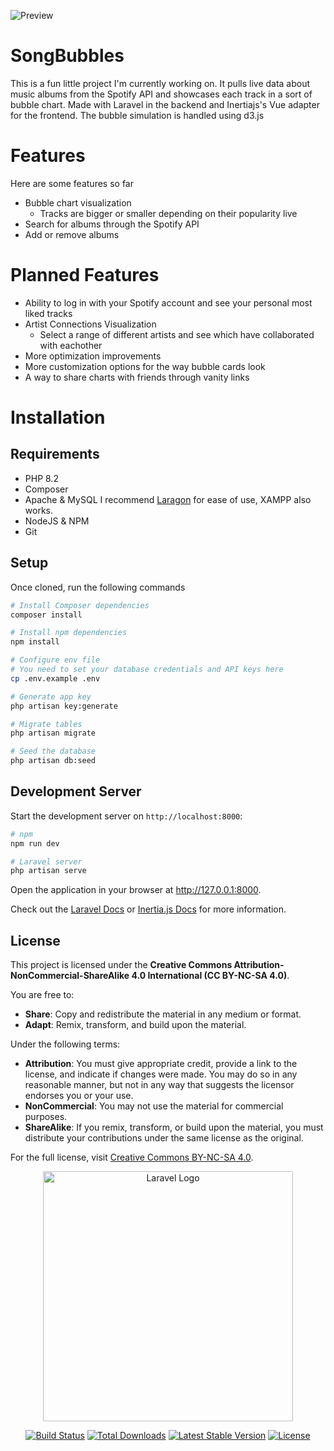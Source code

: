 ![Preview](https://imgur.com/t25KxoV.png)


# SongBubbles

This is a fun little project I'm currently working on. It pulls live data about music albums from the Spotify API and showcases each track in a sort of bubble chart. Made with Laravel in the backend and Inertiajs's Vue adapter for the frontend. The bubble simulation is handled using d3.js

# Features
Here are some features so far
- Bubble chart visualization
    - Tracks are bigger or smaller depending on their popularity live
- Search for albums through the Spotify API
- Add or remove albums

# Planned Features
- Ability to log in with your Spotify account and see your personal most liked tracks
- Artist Connections Visualization
    - Select a range of different artists and see which have collaborated with eachother
- More optimization improvements
- More customization options for the way bubble cards look
- A way to share charts with friends through vanity links

# Installation

## Requirements
- PHP 8.2
- Composer
- Apache & MySQL I recommend [Laragon](https://laragon.org/) for ease of use, XAMPP also works.
- NodeJS & NPM
- Git

## Setup

Once cloned, run the following commands

```bash
# Install Composer dependencies
composer install

# Install npm dependencies
npm install

# Configure env file
# You need to set your database credentials and API keys here
cp .env.example .env

# Generate app key
php artisan key:generate

# Migrate tables
php artisan migrate

# Seed the database
php artisan db:seed
```

## Development Server

Start the development server on `http://localhost:8000`:

```bash
# npm
npm run dev

# Laravel server
php artisan serve

```

Open the application in your browser at http://127.0.0.1:8000.

Check out the [Laravel Docs](https://laravel.com/docs) or [Inertia.js Docs](https://inertiajs.com/) for more information.

## License

This project is licensed under the **Creative Commons Attribution-NonCommercial-ShareAlike 4.0 International (CC BY-NC-SA 4.0)**.

You are free to:
- **Share**: Copy and redistribute the material in any medium or format.
- **Adapt**: Remix, transform, and build upon the material.

Under the following terms:
- **Attribution**: You must give appropriate credit, provide a link to the license, and indicate if changes were made. You may do so in any reasonable manner, but not in any way that suggests the licensor endorses you or your use.
- **NonCommercial**: You may not use the material for commercial purposes.
- **ShareAlike**: If you remix, transform, or build upon the material, you must distribute your contributions under the same license as the original.

For the full license, visit [Creative Commons BY-NC-SA 4.0](https://creativecommons.org/licenses/by-nc-sa/4.0/).


<p align="center"><a href="https://laravel.com" target="_blank"><img src="https://raw.githubusercontent.com/laravel/art/master/logo-lockup/5%20SVG/2%20CMYK/1%20Full%20Color/laravel-logolockup-cmyk-red.svg" width="400" alt="Laravel Logo"></a></p>

<p align="center">
<a href="https://github.com/laravel/framework/actions"><img src="https://github.com/laravel/framework/workflows/tests/badge.svg" alt="Build Status"></a>
<a href="https://packagist.org/packages/laravel/framework"><img src="https://img.shields.io/packagist/dt/laravel/framework" alt="Total Downloads"></a>
<a href="https://packagist.org/packages/laravel/framework"><img src="https://img.shields.io/packagist/v/laravel/framework" alt="Latest Stable Version"></a>
<a href="https://packagist.org/packages/laravel/framework"><img src="https://img.shields.io/packagist/l/laravel/framework" alt="License"></a>
</p>
